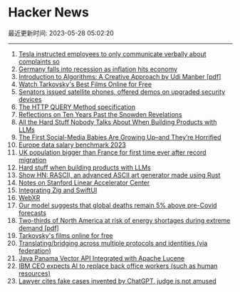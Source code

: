 # Hacker News

最近更新时间: 2023-05-28 05:02:20

--- 
1. [Tesla instructed employees to only communicate verbally about complaints so](https://www.businessinsider.com/tesla-told-employees-not-to-put-complaints-in-writing-whistleblower-2023-5) 
2. [Germany falls into recession as inflation hits economy](https://www.bbc.com/news/business-65707206) 
3. [Introduction to Algorithms: A Creative Approach by Udi Manber [pdf]](https://doc.lagout.org/science/0_Computer%20Science/2_Algorithms/Introduction%20to%20Algorithms_%20A%20Creative%20Approach%20%5BManber%201989-01-11%5D.pdf) 
4. [Watch Tarkovsky&#x27;s Best Films Online for Free](https://kottke.org/23/05/watch-tarkovskys-best-films-online-for-free) 
5. [Senators issued satellite phones, offered demos on upgraded security devices](https://www.cbsnews.com/news/senators-issued-satellite-phones-new-security-measures/) 
6. [The HTTP QUERY Method specification](https://httpwg.org/http-extensions/draft-ietf-httpbis-safe-method-w-body.html) 
7. [Reflections on Ten Years Past the Snowden Revelations](https://www.ietf.org/archive/id/draft-farrell-tenyearsafter-00.html) 
8. [All the Hard Stuff Nobody Talks About When Building Products with LLMs](https://www.honeycomb.io/blog/hard-stuff-nobody-talks-about-llm) 
9. [The First Social-Media Babies Are Growing Up–and They’re Horrified](https://www.theatlantic.com/technology/archive/2023/05/parents-posting-kids-online-tiktok-social-media/674137/) 
10. [Europe data salary benchmark 2023](https://medium.com/@mikldd/europe-data-salary-benchmark-2023-b68cea57923d) 
11. [UK population bigger than France for first time ever after record migration](https://www.gbnews.com/news/uk-population-france-record-net-migration) 
12. [Hard stuff when building products with LLMs](https://www.honeycomb.io/blog/hard-stuff-nobody-talks-about-llm) 
13. [Show HN: RASCII, an advanced ASCII art generator made using Rust](https://github.com/KoBruhh/RASCII) 
14. [Notes on Stanford Linear Accelerator Center](https://charlieharrington.com/notes-on-slac/) 
15. [Integrating Zig and SwiftUI](https://mitchellh.com/writing/zig-and-swiftui) 
16. [WebXR](https://immersiveweb.dev/) 
17. [Our model suggests that global deaths remain 5% above pre-Covid forecasts](https://www.economist.com/graphic-detail/2023/05/23/our-model-suggests-that-global-deaths-remain-5-above-pre-covid-forecasts) 
18. [Two-thirds of North America at risk of energy shortages during extreme demand [pdf]](https://www.nerc.com/pa/RAPA/ra/Reliability%20Assessments%20DL/NERC_SRA%20Infographic_2023.pdf) 
19. [Tarkovsky&#x27;s films online for free](https://kottke.org/23/05/watch-tarkovskys-best-films-online-for-free) 
20. [Translating&#x2f;bridging across multiple protocols and identities (via federation)](https://snarfed.org/2023-05-26_50328) 
21. [Java Panama Vector API Integrated with Apache Lucene](https://github.com/apache/lucene/pull/12311) 
22. [IBM CEO expects AI to replace back office workers (such as human resources)](https://fortune.com/2023/05/01/ibm-ceo-ai-artificial-intelligence-back-office-jobs-pause-hiring/) 
23. [Lawyer cites fake cases invented by ChatGPT, judge is not amused](https://simonwillison.net/2023/May/27/lawyer-chatgpt/) 
